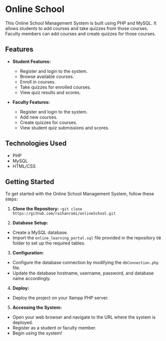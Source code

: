# Online School

This Online School Management System is built using PHP and MySQL. It allows students to add courses and take quizzes from those courses. Faculty members can add courses and create quizzes for those courses.

## Features

- **Student Features:**
  - Register and login to the system.
  - Browse available courses.
  - Enroll in courses.
  - Take quizzes for enrolled courses.
  - View quiz results and scores.

- **Faculty Features:**
  - Register and login to the system.
  - Add new courses.
  - Create quizzes for courses.
  - View student quiz submissions and scores.

## Technologies Used

- PHP
- MySQL
- HTML/CSS

## Getting Started

To get started with the Online School Management System, follow these steps:

1. **Clone the Repository:**
   -`git clone https://github.com/raihanromi/onlineSchool.git`


3. **Database Setup:**
- Create a MySQL database.
- Import the `online_learning_portal.sql` file provided in the repository `DB` folder to set up the required tables.

3. **Configuration:**
- Configure the database connection by modifying the `dbConnection.php` file.
- Update the database hostname, username, password, and database name accordingly.

4. **Deploy:**
- Deploy the project on your Xampp PHP server.

5. **Accessing the System:**
- Open your web browser and navigate to the URL where the system is deployed.
- Register as a student or faculty member.
- Begin using the system!





